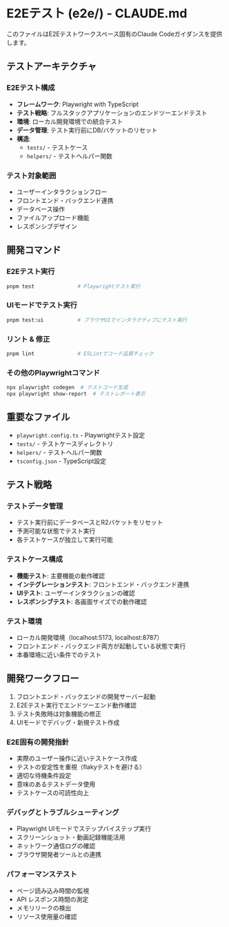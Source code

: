 # E2Eテスト (e2e/) - CLAUDE.md

このファイルはE2Eテストワークスペース固有のClaude Codeガイダンスを提供します。

## テストアーキテクチャ

### E2Eテスト構成

- **フレームワーク**: Playwright with TypeScript
- **テスト戦略**: フルスタックアプリケーションのエンドツーエンドテスト
- **環境**: ローカル開発環境での統合テスト
- **データ管理**: テスト実行前にDB/バケットのリセット
- **構造**:
  - `tests/` - テストケース
  - `helpers/` - テストヘルパー関数

### テスト対象範囲

- ユーザーインタラクションフロー
- フロントエンド・バックエンド連携
- データベース操作
- ファイルアップロード機能
- レスポンシブデザイン

## 開発コマンド

### E2Eテスト実行

```bash
pnpm test              # Playwrightテスト実行
```

### UIモードでテスト実行

```bash
pnpm test:ui           # ブラウザUIでインタラクティブにテスト実行
```

### リント & 修正

```bash
pnpm lint              # ESLintでコード品質チェック
```

### その他のPlaywrightコマンド

```bash
npx playwright codegen  # テストコード生成
npx playwright show-report  # テストレポート表示
```

## 重要なファイル

- `playwright.config.ts` - Playwrightテスト設定
- `tests/` - テストケースディレクトリ
- `helpers/` - テストヘルパー関数
- `tsconfig.json` - TypeScript設定

## テスト戦略

### テストデータ管理

- テスト実行前にデータベースとR2バケットをリセット
- 予測可能な状態でテスト実行
- 各テストケースが独立して実行可能

### テストケース構成

- **機能テスト**: 主要機能の動作確認
- **インテグレーションテスト**: フロントエンド・バックエンド連携
- **UIテスト**: ユーザーインタラクションの確認
- **レスポンシブテスト**: 各画面サイズでの動作確認

### テスト環境

- ローカル開発環境（localhost:5173, localhost:8787）
- フロントエンド・バックエンド両方が起動している状態で実行
- 本番環境に近い条件でのテスト

## 開発ワークフロー

1. フロントエンド・バックエンドの開発サーバー起動
2. E2Eテスト実行でエンドツーエンド動作確認
3. テスト失敗時は対象機能の修正
4. UIモードでデバッグ・新規テスト作成

### E2E固有の開発指針

- 実際のユーザー操作に近いテストケース作成
- テストの安定性を重視（flakyテストを避ける）
- 適切な待機条件設定
- 意味のあるテストデータ使用
- テストケースの可読性向上

### デバッグとトラブルシューティング

- Playwright UIモードでステップバイステップ実行
- スクリーンショット・動画記録機能活用
- ネットワーク通信ログの確認
- ブラウザ開発者ツールとの連携

### パフォーマンステスト

- ページ読み込み時間の監視
- API レスポンス時間の測定
- メモリリークの検出
- リソース使用量の確認
